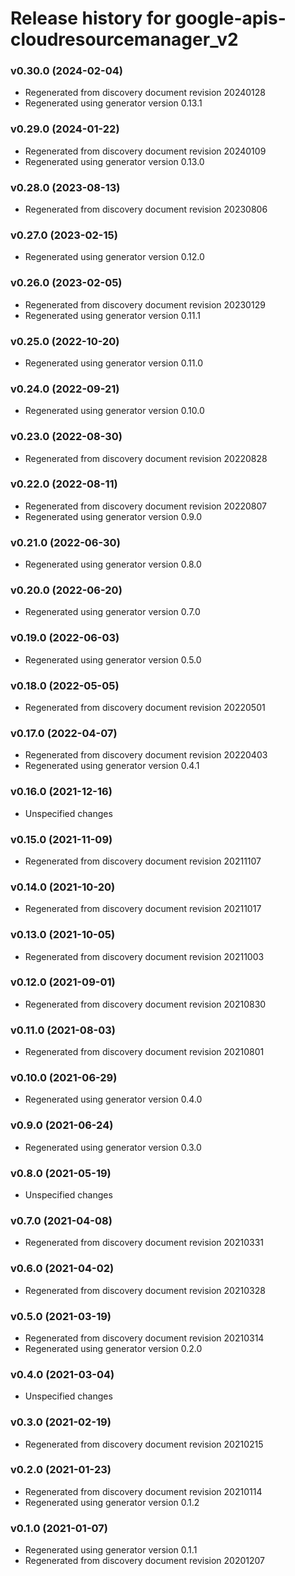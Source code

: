 # Release history for google-apis-cloudresourcemanager_v2

### v0.30.0 (2024-02-04)

* Regenerated from discovery document revision 20240128
* Regenerated using generator version 0.13.1

### v0.29.0 (2024-01-22)

* Regenerated from discovery document revision 20240109
* Regenerated using generator version 0.13.0

### v0.28.0 (2023-08-13)

* Regenerated from discovery document revision 20230806

### v0.27.0 (2023-02-15)

* Regenerated using generator version 0.12.0

### v0.26.0 (2023-02-05)

* Regenerated from discovery document revision 20230129
* Regenerated using generator version 0.11.1

### v0.25.0 (2022-10-20)

* Regenerated using generator version 0.11.0

### v0.24.0 (2022-09-21)

* Regenerated using generator version 0.10.0

### v0.23.0 (2022-08-30)

* Regenerated from discovery document revision 20220828

### v0.22.0 (2022-08-11)

* Regenerated from discovery document revision 20220807
* Regenerated using generator version 0.9.0

### v0.21.0 (2022-06-30)

* Regenerated using generator version 0.8.0

### v0.20.0 (2022-06-20)

* Regenerated using generator version 0.7.0

### v0.19.0 (2022-06-03)

* Regenerated using generator version 0.5.0

### v0.18.0 (2022-05-05)

* Regenerated from discovery document revision 20220501

### v0.17.0 (2022-04-07)

* Regenerated from discovery document revision 20220403
* Regenerated using generator version 0.4.1

### v0.16.0 (2021-12-16)

* Unspecified changes

### v0.15.0 (2021-11-09)

* Regenerated from discovery document revision 20211107

### v0.14.0 (2021-10-20)

* Regenerated from discovery document revision 20211017

### v0.13.0 (2021-10-05)

* Regenerated from discovery document revision 20211003

### v0.12.0 (2021-09-01)

* Regenerated from discovery document revision 20210830

### v0.11.0 (2021-08-03)

* Regenerated from discovery document revision 20210801

### v0.10.0 (2021-06-29)

* Regenerated using generator version 0.4.0

### v0.9.0 (2021-06-24)

* Regenerated using generator version 0.3.0

### v0.8.0 (2021-05-19)

* Unspecified changes

### v0.7.0 (2021-04-08)

* Regenerated from discovery document revision 20210331

### v0.6.0 (2021-04-02)

* Regenerated from discovery document revision 20210328

### v0.5.0 (2021-03-19)

* Regenerated from discovery document revision 20210314
* Regenerated using generator version 0.2.0

### v0.4.0 (2021-03-04)

* Unspecified changes

### v0.3.0 (2021-02-19)

* Regenerated from discovery document revision 20210215

### v0.2.0 (2021-01-23)

* Regenerated from discovery document revision 20210114
* Regenerated using generator version 0.1.2

### v0.1.0 (2021-01-07)

* Regenerated using generator version 0.1.1
* Regenerated from discovery document revision 20201207

